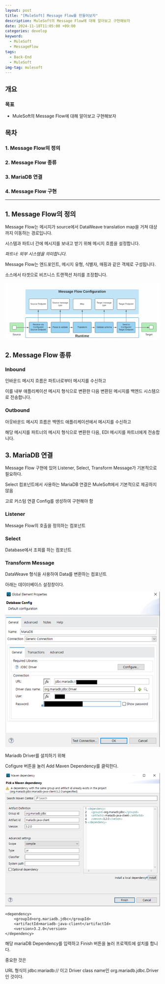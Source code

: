 ```yaml
---
layout: post
title: "[MuleSoft] Message Flow를 만들어보자"
description: MuleSoft의 Message Flow에 대해 알아보고 구현해보자
date: 2024-11-18T11:05:00 +09:00
categories: develop
keyword:
  - MuleSoft
  - MessageFlow
tags:
  - Back-End
  - MuleSoft
img-tag: mulesoft
---
```

## 개요

### 목표

* MuleSoft의 Message Flow에 대해 알아보고 구현해보자

## 목차

### 1. Message Flow의 정의

### 2. Message Flow 종류

### 3. MariaDB 연결

### 4. Message Flow 구현

- - -

## 1. Message Flow의 정의

Message Flow는 메시지가 source에서 DataWeave translation map을 거쳐 대상까지 이동하는 경로입니다.

시스템과 파트너 간에 메시지를 보내고 받기 위해 메시지 흐름을 설정합니다.

*파트너: 외부 시스템을 의미합니다.*

Message Flow는 엔드포인트, 메시지 유형, 식별자, 매핑과 같은 객체로 구성됩니다. 

소스에서 타겟으로 비즈니스 트랜잭션 처리를 조정합니다.

![](/assets/img/message-flow.png)

## 2. Message Flow 종류

### Inbound

인바운드 메시지 흐름은 파트너로부터 메시지를 수신하고 

이를 내부 애플리케이션 메시지 형식으로 변환한 다음 변환된 메시지를 백엔드 시스템으로 전송합니다.

### Outbound

아웃바운드 메시지 흐름은 백엔드 애플리케이션에서 메시지를 수신하고

해당 메시지를 파트너의 메시지 형식으로 변환한 다음, EDI 메시지를 파트너에게 전송합니다.

## 3. MariaDB 연결

Message Flow 구현에 있어 Listener, Select, Transform Message가 기본적으로 필요하다.

Select 컴포넌트에서 사용하는 MariaDB 연결은 MuleSoft에서 기본적으로 제공하지 않음

고로 커스텀 연결 Config를 생성하여 구현해야 함

### Listener

Message Flow의 호출을 정의하는 컴포넌트 

### Select

Database에서 조회를 하는 컴포넌트

### Transform Message

DataWeave 형식을 사용하여 Data를 변환하는 컴포넌트

아래는 데이터베이스 설정창이다. 

![](/assets/img/mariadb_connect.png)

Mariadb Driver를 설치하기 위해

Cofigure 버튼을 눌러 Add Maven Dependency를 클릭한다.

![](/assets/img/add_maven_dependency.png)

```
<dependency>
	<groupId>org.mariadb.jdbc</groupId>
	<artifactId>mariadb-java-client</artifactId>
	<version>3.2.0</version>
</dependency>	
```

해당 mariaDB Dependency를 입력하고 Finish 버튼을 눌러 프로젝트에 설치를 합니다.

중요한 것은 

URL 형식이 jdbc:mariadb:// 이고
Driver class name인 org.mariadb.jdbc.Driver 인 것이다.
